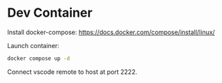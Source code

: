 # Dev Container

Install docker-compose: https://docs.docker.com/compose/install/linux/

Launch container:
```sh
docker compose up -d
```

Connect vscode remote to host at port 2222.
